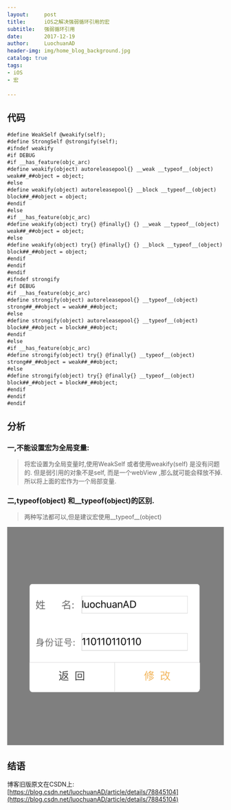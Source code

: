 ```yaml
---
layout:     post
title:      iOS之解决强弱循环引用的宏
subtitle:   强弱循环引用
date:       2017-12-19
author:     LuochuanAD
header-img: img/home_blog_background.jpg
catalog: true
tags:
- iOS 
- 宏

---
```


## 代码

```
#define WeakSelf @weakify(self);
#define StrongSelf @strongify(self);
#ifndef weakify
#if DEBUG
#if __has_feature(objc_arc)
#define weakify(object) autoreleasepool{} __weak __typeof__(object) weak##_##object = object;
#else
#define weakify(object) autoreleasepool{} __block __typeof__(object) block##_##object = object;
#endif
#else
#if __has_feature(objc_arc)
#define weakify(object) try{} @finally{} {} __weak __typeof__(object) weak##_##object = object;
#else
#define weakify(object) try{} @finally{} {} __block __typeof__(object) block##_##object = object;
#endif
#endif
#endif
#ifndef strongify
#if DEBUG
#if __has_feature(objc_arc)
#define strongify(object) autoreleasepool{} __typeof__(object) strong##_##object = weak##_##object;
#else
#define strongify(object) autoreleasepool{} __typeof__(object) block##_##object = block##_##object;
#endif
#else
#if __has_feature(objc_arc)
#define strongify(object) try{} @finally{} __typeof__(object) strong##_##object = weak##_##object;
#else
#define strongify(object) try{} @finally{} __typeof__(object) block##_##object = block##_##object;
#endif
#endif
#endif

```

## 分析

### 一,不能设置宏为全局变量: 

>将宏设置为全局变量时,使用WeakSelf 或者使用weakify(self) 是没有问题的.  但是弱引用的对象不是self, 而是一个webView ,那么就可能会释放不掉.
所以将上面的宏作为一个局部变量.


### 二,__typeof(object) 和__typeof__(object)的区别. 

>两种写法都可以,但是建议宏使用__typeof__(object)

![](https://raw.githubusercontent.com/LuochuanAD/OC-CommonAlertView/master/LCAlertView/demoExample2016110501.png)


## 结语



博客旧版原文在CSDN上:[https://blog.csdn.net/luochuanAD/article/details/78845104](https://blog.csdn.net/luochuanAD/article/details/78845104) 




